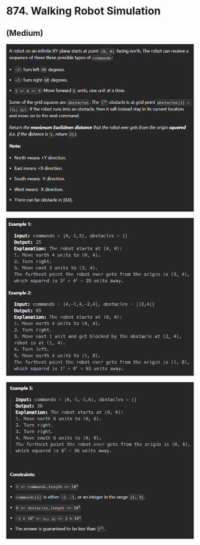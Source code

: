 # 874. Walking Robot Simulation
## (Medium)

![alt text](image.png)

![alt text](image-1.png)

![alt text](image-2.png)